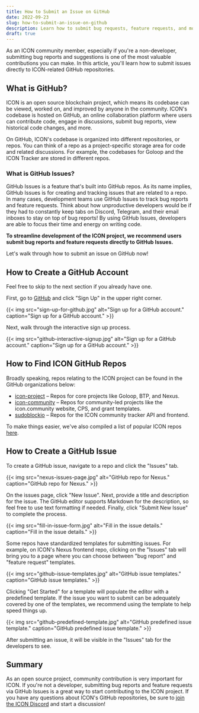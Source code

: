 ```yaml
---
title: How to Submit an Issue on GitHub
date: 2022-09-23
slug: how-to-submit-an-issue-on-github
description: Learn how to submit bug requests, feature requests, and more to ICON GitHub repos.
draft: true
---
```


As an ICON community member, especially if you're a non-developer, submitting bug reports and suggestions is one of the most valuable contributions you can make. In this article, you'll learn how to submit issues directly to ICON-related GitHub repositories.

## What is GitHub?

ICON is an open source blockchain project, which means its codebase can be viewed, worked on, and improved by anyone in the community. ICON's codebase is hosted on GitHub, an online collaboration platform where users can contribute code, engage in discussions, submit bug reports, view historical code changes, and more.

On GitHub, ICON's codebase is organized into different repositories, or repos. You can think of a repo as a project-specific storage area for code and related discussions. For example, the codebases for Goloop and the ICON Tracker are stored in different repos.

### What is GitHub Issues?

GitHub Issues is a feature that's built into GitHub repos. As its name implies, GitHub Issues is for creating and tracking issues that are related to a repo. In many cases, development teams use GitHub Issues to track bug reports and feature requests. Think about how unproductive developers would be if they had to constantly keep tabs on Discord, Telegram, and their email inboxes to stay on top of bug reports! By using GitHub Issues, developers are able to focus their time and energy on writing code.

**To streamline development of the ICON project, we recommend users submit bug reports and feature requests directly to GitHub Issues.**

Let's walk through how to submit an issue on GitHub now!

## How to Create a GitHub Account

Feel free to skip to the next section if you already have one.

First, go to [GitHub](https://github.com) and click "Sign Up" in the upper right corner.

{{< img src="sign-up-for-github.jpg" alt="Sign up for a GitHub account." caption="Sign up for a GitHub account." >}}

Next, walk through the interactive sign up process.

{{< img src="github-interactive-signup.jpg" alt="Sign up for a GitHub account." caption="Sign up for a GitHub account." >}}

## How to Find ICON GitHub Repos

Broadly speaking, repos relating to the ICON project can be found in the GitHub organizations below:

* [icon-project](https://github.com/icon-project) – Repos for core projects like Goloop, BTP, and Nexus.
* [icon-community](https://github.com/icon-community) – Repos for community-led projects like the icon.community website, CPS, and grant templates.
* [sudoblockio](https://github.com/sudoblockio) – Repos for the ICON community tracker API and frontend.

To make things easier, we've also compiled a list of popular ICON repos [here](/repos/).

## How to Create a GitHub Issue

To create a GitHub issue, navigate to a repo and click the "Issues" tab.

{{< img src="nexus-issues-page.jpg" alt="GitHub repo for Nexus." caption="GitHub repo for Nexus." >}}

On the issues page, click "New Issue". Next, provide a title and description for the issue. The GitHub editor supports Markdown for the description, so feel free to use text formatting if needed. Finally, click "Submit New Issue" to complete the process.

{{< img src="fill-in-issue-form.jpg" alt="Fill in the issue details." caption="Fill in the issue details." >}}

Some repos have standardized templates for submitting issues. For example, on ICON's Nexus frontend repo, clicking on the "Issues" tab will bring you to a page where you can choose between "bug report" and "feature request" templates.

{{< img src="github-issue-templates.jpg" alt="GitHub issue templates." caption="GitHub issue templates." >}}

Clicking "Get Started" for a template will populate the editor with a predefined template. If the issue you want to submit can be adequately covered by one of the templates, we recommend using the template to help speed things up.

{{< img src="github-predefined-template.jpg" alt="GitHub predefined issue template." caption="GitHub predefined issue template." >}}

After submitting an issue, it will be visible in the "Issues" tab for the developers to see.

## Summary

As an open source project, community contribution is very important for ICON. If you're not a developer, submitting bug reports and feature requests via GitHub Issues is a great way to start contributing to the ICON project. If you have any questions about ICON's GitHub repositories, be sure to [join the ICON Discord](https://discord.com/invite/7a75Hf3cFm) and start a discussion!